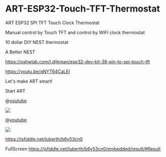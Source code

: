 # ART-ESP32-Touch-TFT-Thermostat

ART ESP32 SPI TFT Touch Clock Thermostat

Manual control by Touch TFT and control by WIFI clock thermostat

10 dollar DIY NEST thermostat

A Better NEST

https://oshwlab.com/l.dijkman/esp32-dev-kit-38-pin-to-spi-touch-tft


https://youtu.be/qNYT64CaLEI



Let's make ART smart!

Start ART

@[youtube](http://youtu.be/qNYT64CaLEI)

<img src="https://image.easyeda.com/pullimage/0pvffSdQuBwEW5eRixJsPd3uQcttBgp2v1z47P3t.jpeg">

@[youtube](http://youtu.be/qNYT64CaLEI)



<img src="https://image.easyeda.com/pullimage/A4bHd1cMRSmGSywTSo8FhNrSkIzuRznVZiUuAgie.jpeg">

https://jsfiddle.net/luberth/b6y53cn0

FullScreen https://jsfiddle.net/luberth/b6y53cn0/embedded/result/#Result

